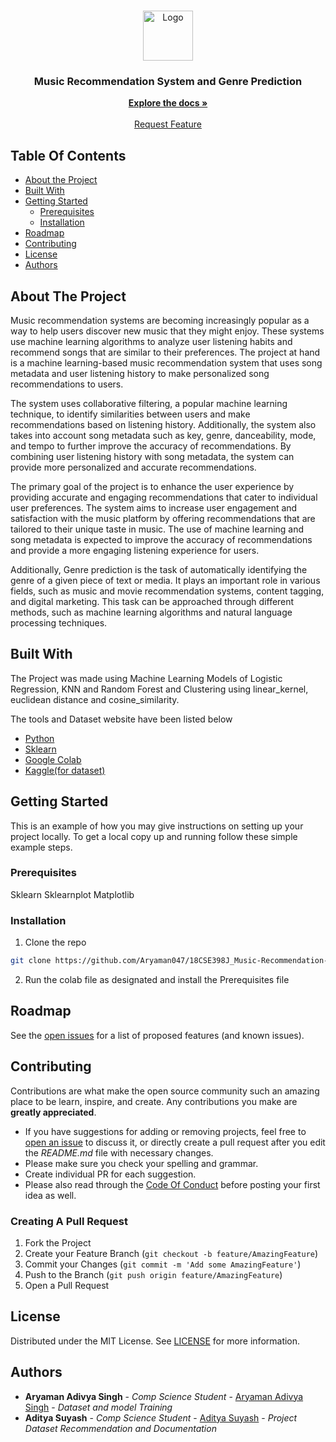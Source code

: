 <br/>
<p align="center">
  <a >
    <img src="https://thumbs.dreamstime.com/b/luxury-music-logo-design-golden-shiny-musical-emblem-vector-illustration-luxury-music-logo-design-golden-shiny-musical-emblem-111618781.jpg" alt="Logo" width="80" height="80">
  </a>

  <h3 align="center">Music Recommendation System and Genre Prediction</h3>

  <p align="center">
    <a href="https://github.com//ReadME-Generator"><strong>Explore the docs »</strong></a>
    <br/>
    <br/>
    <a href="https://github.com//ReadME-Generator/issues">Request Feature</a>
  </p>
</p>



## Table Of Contents

* [About the Project](#about-the-project)
* [Built With](#built-with)
* [Getting Started](#getting-started)
  * [Prerequisites](#prerequisites)
  * [Installation](#installation)
* [Roadmap](#roadmap)
* [Contributing](#contributing)
* [License](#license)
* [Authors](#authors)


## About The Project

Music recommendation systems are becoming increasingly
popular as a way to help users discover new music that they might
enjoy. These systems use machine learning algorithms to analyze
user listening habits and recommend songs that are similar to their
preferences. The project at hand is a machine learning-based
music recommendation system that uses song metadata and user
listening history to make personalized song recommendations to
users.

The system uses collaborative filtering, a popular machine
learning technique, to identify similarities between users and make
recommendations based on listening history. Additionally, the
system also takes into account song metadata such as key, genre,
danceability, mode, and tempo to further improve the accuracy of
recommendations. By combining user listening history with song
metadata, the system can provide more personalized and accurate
recommendations.

The primary goal of the project is to enhance the user experience
by providing accurate and engaging recommendations that cater to
individual user preferences. The system aims to increase user
engagement and satisfaction with the music platform by offering
recommendations that are tailored to their unique taste in music.
The use of machine learning and song metadata is expected to
improve the accuracy of recommendations and provide a more
engaging listening experience for users.

Additionally, Genre prediction is the task of automatically identifying
the genre of a given piece of text or media. It plays an important role
in various fields, such as music and movie recommendation systems,
content tagging, and digital marketing. This task can be approached
through different methods, such as machine learning algorithms and
natural language processing techniques.

## Built With

The Project was made using Machine Learning Models of Logistic Regression, KNN and Random Forest and Clustering using linear_kernel, euclidean distance and cosine_similarity.

The tools and Dataset website have been listed below

* [Python](https://www.google.com/url?sa=t&rct=j&q=&esrc=s&source=web&cd=&cad=rja&uact=8&ved=2ahUKEwij8aLLlvT9AhV6R2wGHZyoBuYQFnoECBEQAQ&url=https%3A%2F%2Fwww.python.org%2F&usg=AOvVaw0QREvGsjwHKp2GtoYvs1JH)
* [Sklearn](https://www.google.com/url?sa=t&rct=j&q=&esrc=s&source=web&cd=&cad=rja&uact=8&ved=2ahUKEwivubrVlvT9AhXGU2wGHeITC8AQFnoECAoQAQ&url=https%3A%2F%2Fscikit-learn.org%2F&usg=AOvVaw3pidYsGhglQXGDh_4GMetL)
* [Google Colab](https://www.google.com/url?sa=t&rct=j&q=&esrc=s&source=web&cd=&cad=rja&uact=8&ved=2ahUKEwjHg9DelvT9AhVqZWwGHZdSBEsQFnoECA8QAQ&url=https%3A%2F%2Fcolab.research.google.com%2F&usg=AOvVaw3A5aPK2kLFzKOzb6sOckVw)
* [Kaggle(for dataset)](https://www.google.com/url?sa=t&rct=j&q=&esrc=s&source=web&cd=&cad=rja&uact=8&ved=2ahUKEwjGuYjllvT9AhW9cGwGHU-4B2MQFnoECCoQAQ&url=https%3A%2F%2Fwww.kaggle.com%2F&usg=AOvVaw358aJVdRF5ENauJCrosrX1)

## Getting Started

This is an example of how you may give instructions on setting up your project locally.
To get a local copy up and running follow these simple example steps.

### Prerequisites

Sklearn
Sklearnplot
Matplotlib

### Installation

1. Clone the repo

```sh
git clone https://github.com/Aryaman047/18CSE398J_Music-Recommendation-System-and-Genre-Prediction.git
```

2. Run the colab file as designated and install the Prerequisites file


## Roadmap

See the [open issues](https://github.com//ReadME-Generator/issues) for a list of proposed features (and known issues).

## Contributing

Contributions are what make the open source community such an amazing place to be learn, inspire, and create. Any contributions you make are **greatly appreciated**.
* If you have suggestions for adding or removing projects, feel free to [open an issue](https://github.com//ReadME-Generator/issues/new) to discuss it, or directly create a pull request after you edit the *README.md* file with necessary changes.
* Please make sure you check your spelling and grammar.
* Create individual PR for each suggestion.
* Please also read through the [Code Of Conduct](https://github.com//ReadME-Generator/blob/main/CODE_OF_CONDUCT.md) before posting your first idea as well.

### Creating A Pull Request

1. Fork the Project
2. Create your Feature Branch (`git checkout -b feature/AmazingFeature`)
3. Commit your Changes (`git commit -m 'Add some AmazingFeature'`)
4. Push to the Branch (`git push origin feature/AmazingFeature`)
5. Open a Pull Request

## License

Distributed under the MIT License. See [LICENSE](https://github.com//ReadME-Generator/blob/main/LICENSE.md) for more information.

## Authors

* **Aryaman Adivya Singh** - *Comp Science Student* - [Aryaman Adivya Singh](https://github.com/Aryaman047) - *Dataset and model Training*
* **Aditya Suyash** - *Comp Science Student* - [Aditya Suyash](https://github.com/adityas621) - *Project Dataset Recommendation and Documentation*

